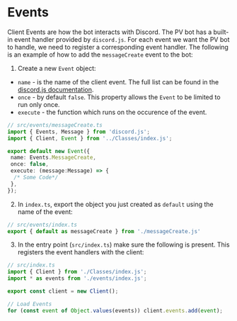 
# Events

Client Events are how the bot interacts with Discord. The PV bot has a built-in event handler provided by `discord.js`. For each event we want the PV bot to handle, we need to register a corresponding event handler. The following is an example of how to add the `messageCreate` event to the bot:

1. Create a new `Event` object:

- `name` - is the name of the client event. The full list can be found in the [discord.js documentation](https://discord.js.org/docs/packages/discord.js/14.19.3/ClientEvents:Interface).
- `once` - by default `false`. This property allows the `Event` to be limited to run only once.
- `execute` - the function which runs on the occurence of the event.

```ts
// src/events/messageCreate.ts
import { Events, Message } from 'discord.js';
import { Client, Event } from '../Classes/index.js';

export default new Event({
 name: Events.MessageCreate,
 once: false,
 execute: (message:Message) => {
  /* Some Code*/
 },
});
```

2. In `index.ts`, export the object you just created as `default` using the name of the event:

```ts
// src/events/index.ts
export { default as messageCreate } from './messageCreate.js'
```

3. In the entry point (`src/index.ts`) make sure the following is present. This registers the event handlers with the client:

```ts
// src/index.ts
import { Client } from './Classes/index.js';
import * as events from './events/index.js';

export const client = new Client();

// Load Events
for (const event of Object.values(events)) client.events.add(event);
```
